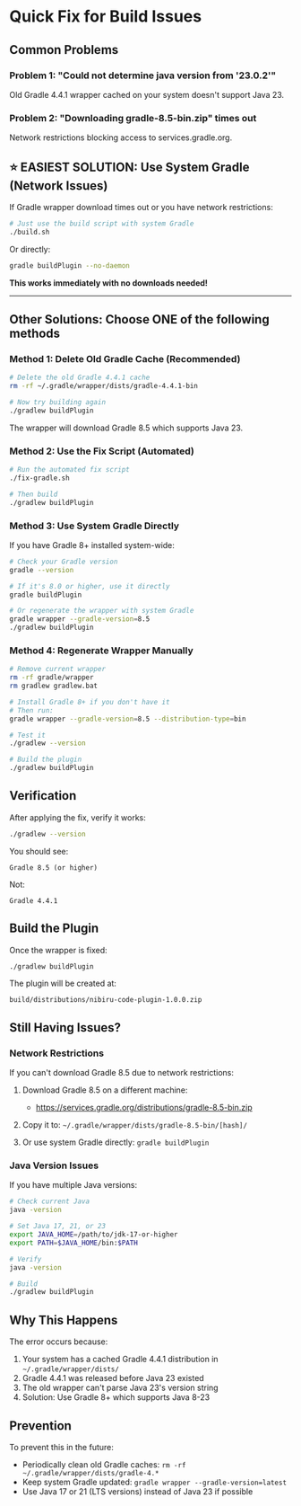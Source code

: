 # Quick Fix for Build Issues

## Common Problems

### Problem 1: "Could not determine java version from '23.0.2'"
Old Gradle 4.4.1 wrapper cached on your system doesn't support Java 23.

### Problem 2: "Downloading gradle-8.5-bin.zip" times out
Network restrictions blocking access to services.gradle.org.

## ⭐ EASIEST SOLUTION: Use System Gradle (Network Issues)

If Gradle wrapper download times out or you have network restrictions:

```bash
# Just use the build script with system Gradle
./build.sh
```

Or directly:
```bash
gradle buildPlugin --no-daemon
```

**This works immediately with no downloads needed!**

---

## Other Solutions: Choose ONE of the following methods

### Method 1: Delete Old Gradle Cache (Recommended)

```bash
# Delete the old Gradle 4.4.1 cache
rm -rf ~/.gradle/wrapper/dists/gradle-4.4.1-bin

# Now try building again
./gradlew buildPlugin
```

The wrapper will download Gradle 8.5 which supports Java 23.

### Method 2: Use the Fix Script (Automated)

```bash
# Run the automated fix script
./fix-gradle.sh

# Then build
./gradlew buildPlugin
```

### Method 3: Use System Gradle Directly

If you have Gradle 8+ installed system-wide:

```bash
# Check your Gradle version
gradle --version

# If it's 8.0 or higher, use it directly
gradle buildPlugin

# Or regenerate the wrapper with system Gradle
gradle wrapper --gradle-version=8.5
./gradlew buildPlugin
```

### Method 4: Regenerate Wrapper Manually

```bash
# Remove current wrapper
rm -rf gradle/wrapper
rm gradlew gradlew.bat

# Install Gradle 8+ if you don't have it
# Then run:
gradle wrapper --gradle-version=8.5 --distribution-type=bin

# Test it
./gradlew --version

# Build the plugin
./gradlew buildPlugin
```

## Verification

After applying the fix, verify it works:

```bash
./gradlew --version
```

You should see:
```
Gradle 8.5 (or higher)
```

Not:
```
Gradle 4.4.1
```

## Build the Plugin

Once the wrapper is fixed:

```bash
./gradlew buildPlugin
```

The plugin will be created at:
```
build/distributions/nibiru-code-plugin-1.0.0.zip
```

## Still Having Issues?

### Network Restrictions

If you can't download Gradle 8.5 due to network restrictions:

1. Download Gradle 8.5 on a different machine:
   - https://services.gradle.org/distributions/gradle-8.5-bin.zip

2. Copy it to: `~/.gradle/wrapper/dists/gradle-8.5-bin/[hash]/`

3. Or use system Gradle directly: `gradle buildPlugin`

### Java Version Issues

If you have multiple Java versions:

```bash
# Check current Java
java -version

# Set Java 17, 21, or 23
export JAVA_HOME=/path/to/jdk-17-or-higher
export PATH=$JAVA_HOME/bin:$PATH

# Verify
java -version

# Build
./gradlew buildPlugin
```

## Why This Happens

The error occurs because:
1. Your system has a cached Gradle 4.4.1 distribution in `~/.gradle/wrapper/dists/`
2. Gradle 4.4.1 was released before Java 23 existed
3. The old wrapper can't parse Java 23's version string
4. Solution: Use Gradle 8+ which supports Java 8-23

## Prevention

To prevent this in the future:
- Periodically clean old Gradle caches: `rm -rf ~/.gradle/wrapper/dists/gradle-4.*`
- Keep system Gradle updated: `gradle wrapper --gradle-version=latest`
- Use Java 17 or 21 (LTS versions) instead of Java 23 if possible
